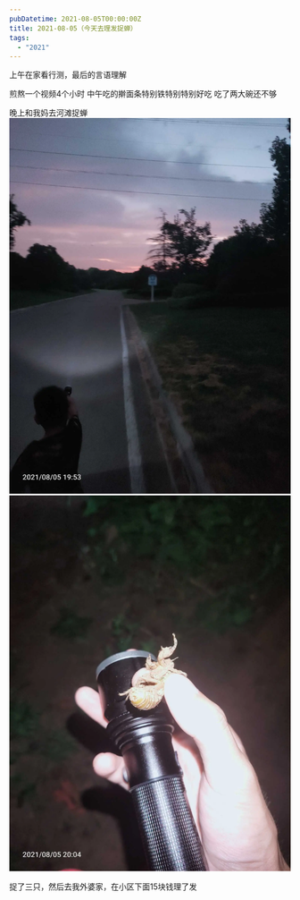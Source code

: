 ```yaml
---
pubDatetime: 2021-08-05T00:00:00Z
title: 2021-08-05（今天去理发捉蝉）
tags:
  - "2021"
---
```


上午在家看行测，最后的言语理解

煎熬一个视频4个小时
中午吃的擀面条特别铁特别特别好吃
吃了两大碗还不够

晚上和我妈去河滩捉蝉
![](../../img/6904315-d7b63a14e7b814d0.jpg)
![](../../img/6904315-81f87b03f2a62dea.jpg)

捉了三只，然后去我外婆家，在小区下面15块钱理了发
